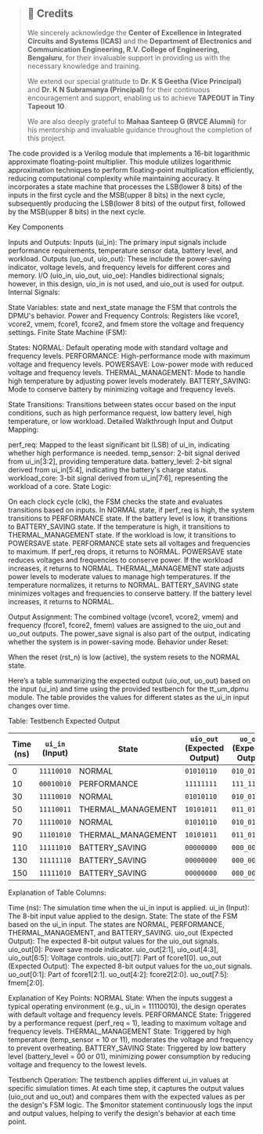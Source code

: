 > ## 📌 Credits  
>  
> We sincerely acknowledge the **Center of Excellence in Integrated Circuits and Systems (ICAS)** and the **Department of Electronics and Communication Engineering, R.V. College of Engineering, Bengaluru**, for their invaluable support in providing us with the necessary knowledge and training.  
>  
> We extend our special gratitude to **Dr. K S Geetha (Vice Principal)** and **Dr. K N Subramanya (Principal)** for their continuous encouragement and support, enabling us to achieve **TAPEOUT in Tiny Tapeout 10**.  
>  
> We are also deeply grateful to **Mahaa Santeep G (RVCE Alumni)** for his mentorship and invaluable guidance throughout the completion of this project.  

The code provided is a Verilog module that implements a 16-bit logarithmic approximate floating-point multiplier. This module utilizes logarithmic approximation techniques to perform floating-point multiplication efficiently, reducing computational complexity while maintaining accuracy. It incorporates a state machine that processes the LSB(lower 8 bits) of the inputs in the first cycle and the MSB(upper 8 bits) in the next cycle, subsequently producing the LSB(lower 8 bits) of the output first, followed by the MSB(upper 8 bits) in the next cycle.

Key Components

Inputs and Outputs: Inputs (ui_in): The primary input signals include performance requirements, temperature sensor data, battery level, and workload. Outputs (uo_out, uio_out): These include the power-saving indicator, voltage levels, and frequency levels for different cores and memory. I/O (uio_in, uio_out, uio_oe): Handles bidirectional signals; however, in this design, uio_in is not used, and uio_out is used for output. Internal Signals:

State Variables: state and next_state manage the FSM that controls the DPMU's behavior. Power and Frequency Controls: Registers like vcore1, vcore2, vmem, fcore1, fcore2, and fmem store the voltage and frequency settings. Finite State Machine (FSM):

States: NORMAL: Default operating mode with standard voltage and frequency levels. PERFORMANCE: High-performance mode with maximum voltage and frequency levels. POWERSAVE: Low-power mode with reduced voltage and frequency levels. THERMAL_MANAGEMENT: Mode to handle high temperature by adjusting power levels moderately. BATTERY_SAVING: Mode to conserve battery by minimizing voltage and frequency levels.

State Transitions: Transitions between states occur based on the input conditions, such as high performance request, low battery level, high temperature, or low workload. Detailed Walkthrough Input and Output Mapping:

perf_req: Mapped to the least significant bit (LSB) of ui_in, indicating whether high performance is needed. temp_sensor: 2-bit signal derived from ui_in[3:2], providing temperature data. battery_level: 2-bit signal derived from ui_in[5:4], indicating the battery's charge status. workload_core: 3-bit signal derived from ui_in[7:6], representing the workload of a core. State Logic:

On each clock cycle (clk), the FSM checks the state and evaluates transitions based on inputs. In NORMAL state, if perf_req is high, the system transitions to PERFORMANCE state. If the battery level is low, it transitions to BATTERY_SAVING state. If the temperature is high, it transitions to THERMAL_MANAGEMENT state. If the workload is low, it transitions to POWERSAVE state. PERFORMANCE state sets all voltages and frequencies to maximum. If perf_req drops, it returns to NORMAL. POWERSAVE state reduces voltages and frequencies to conserve power. If the workload increases, it returns to NORMAL. THERMAL_MANAGEMENT state adjusts power levels to moderate values to manage high temperatures. If the temperature normalizes, it returns to NORMAL. BATTERY_SAVING state minimizes voltages and frequencies to conserve battery. If the battery level increases, it returns to NORMAL.

Output Assignment: The combined voltage (vcore1, vcore2, vmem) and frequency (fcore1, fcore2, fmem) values are assigned to the uio_out and uo_out outputs. The power_save signal is also part of the output, indicating whether the system is in power-saving mode. Behavior under Reset:

When the reset (rst_n) is low (active), the system resets to the NORMAL state.

Here’s a table summarizing the expected output (uio_out, uo_out) based on the input (ui_in) and time using the provided testbench for the tt_um_dpmu module. The table provides the values for different states as the ui_in input changes over time.

Table: Testbench Expected Output

| **Time (ns)** | **`ui_in` (Input)** | **State**            | **`uio_out` (Expected Output)** | **`uo_out` (Expected Output)** |
|---------------|---------------------|----------------------|---------------------------------|--------------------------------|
| 0             | `11110010`           | NORMAL               | `01010110`                      | `010_010010`                   |
| 10            | `00010010`           | PERFORMANCE          | `11111111`                      | `111_111111`                   |
| 30            | `11110010`           | NORMAL               | `01010110`                      | `010_010010`                   |
| 50            | `11110011`           | THERMAL_MANAGEMENT    | `10101011`                      | `011_011011`                   |
| 70            | `11110010`           | NORMAL               | `01010110`                      | `010_010010`                   |
| 90            | `11101010`           | THERMAL_MANAGEMENT    | `10101011`                      | `011_011011`                   |
| 110           | `11111010`           | BATTERY_SAVING        | `00000000`                      | `000_000000`                   |
| 130           | `11111110`           | BATTERY_SAVING        | `00000000`                      | `000_000000`                   |
| 150           | `11111010`           | BATTERY_SAVING        | `00000000`                      | `000_000000`                   |


Explanation of Table Columns:

Time (ns): The simulation time when the ui_in input is applied. ui_in (Input): The 8-bit input value applied to the design. State: The state of the FSM based on the ui_in input. The states are NORMAL, PERFORMANCE, THERMAL_MANAGEMENT, and BATTERY_SAVING. uio_out (Expected Output): The expected 8-bit output values for the uio_out signals. uio_out[0]: Power save mode indicator. uio_out[2:1], uio_out[4:3], uio_out[6:5]: Voltage controls. uio_out[7]: Part of fcore1[0]. uo_out (Expected Output): The expected 8-bit output values for the uo_out signals. uo_out[0:1]: Part of fcore1[2:1]. uo_out[4:2]: fcore2[2:0]. uo_out[7:5]: fmem[2:0].

Explanation of Key Points: NORMAL State: When the inputs suggest a typical operating environment (e.g., ui_in = 11110010), the design operates with default voltage and frequency levels. PERFORMANCE State: Triggered by a performance request (perf_req = 1), leading to maximum voltage and frequency levels. THERMAL_MANAGEMENT State: Triggered by high temperature (temp_sensor = 10 or 11), moderates the voltage and frequency to prevent overheating. BATTERY_SAVING State: Triggered by low battery level (battery_level = 00 or 01), minimizing power consumption by reducing voltage and frequency to the lowest levels.

Testbench Operation: The testbench applies different ui_in values at specific simulation times. At each time step, it captures the output values (uio_out and uo_out) and compares them with the expected values as per the design's FSM logic. The $monitor statement continuously logs the input and output values, helping to verify the design's behavior at each time point.
